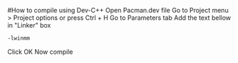 #How to compile using Dev-C++
Open Pacman.dev file
Go to Project menu > Project options or press Ctrl + H
Go to Parameters tab
Add the text bellow in "Linker" box
```bash
-lwinmm
```
Click OK
Now compile



